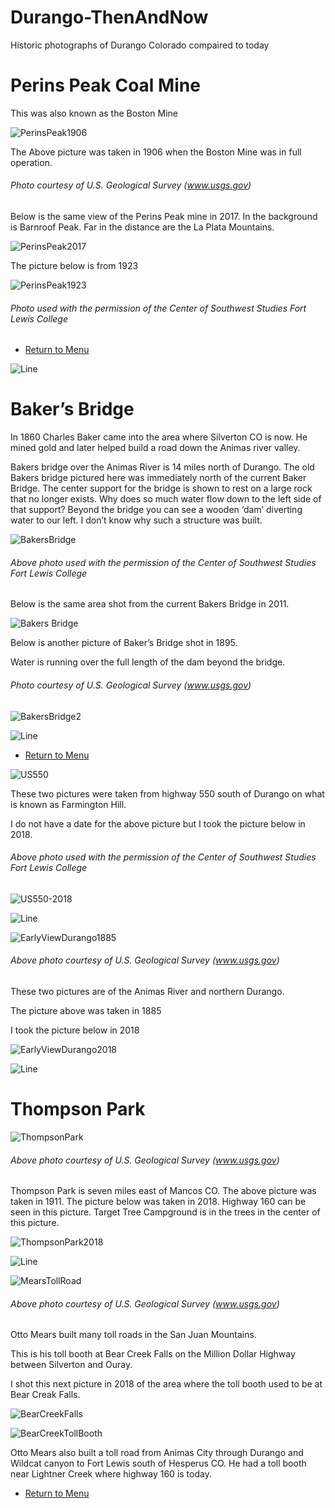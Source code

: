 # Durango-ThenAndNow
Historic photographs of Durango Colorado compaired to today

# Perins Peak Coal Mine

This was also known as the Boston Mine

![PerinsPeak1906](https://raw.githubusercontent.com/DurangoDave/Durango-ThenAndNow/master/Perins%20Peak%20Coal%20Mine%20%201906%20(Medium).jpg)

The Above picture was taken in 1906 when the Boston Mine was in full operation.

###### Photo courtesy of U.S. Geological Survey (www.usgs.gov)

Below is the same view of the Perins Peak mine in 2017.  In the background is Barnroof Peak.
Far in the distance are the La Plata Mountains.

![PerinsPeak2017](https://raw.githubusercontent.com/DurangoDave/Durango-ThenAndNow/master/Perins%20Peak%20Coal%20Mine%20area%20and%20Barnroof%20Peak%20(Medium).JPG)

The picture below is from 1923

![PerinsPeak1923](https://raw.githubusercontent.com/DurangoDave/Durango-ThenAndNow/master/Perin's%20Peak%201923-FLC%20(Medium).jpg)

###### Photo used with the permission of the Center of Southwest Studies Fort Lewis College

- [Return to Menu](https://github.com/DurangoDave/Durango-ThenAndNow/blob/master/Home.md#menu)

![Line](https://raw.githubusercontent.com/DurangoDave/Durango-ThenAndNow/master/Line.jpg)

# Baker’s Bridge

In 1860 Charles Baker came into the area where Silverton CO is now. He mined gold and later helped build a road down the Animas river valley.

Bakers bridge over the Animas River is 14 miles north of Durango. The old Bakers bridge pictured here was immediately north of the current Baker Bridge. The center support for the bridge is shown to rest on a large rock that no longer exists.  Why does so much water flow down to the left side of that support? Beyond the bridge you can see a wooden ‘dam’ diverting water to our left. I don’t know why such a structure was built.

![BakersBridge](https://raw.githubusercontent.com/DurangoDave/Durango-ThenAndNow/master/Baker's%20Bridge-cropped.jpg)

###### Above photo used with the permission of the Center of Southwest Studies Fort Lewis College

Below is the same area shot from the current Bakers Bridge in 2011.

![Bakers Bridge](https://raw.githubusercontent.com/DurangoDave/Durango-ThenAndNow/master/Baker's%20Bridge%202011%20(Medium).jpg)

Below is another picture of Baker’s Bridge shot in 1895.

Water is running over the full length of the dam beyond the bridge.

###### Photo courtesy of U.S. Geological Survey (www.usgs.gov)

![BakersBridge2](https://raw.githubusercontent.com/DurangoDave/Durango-ThenAndNow/master/Baker's%20Bridge%202%20(Medium).jpg)

![Line](https://raw.githubusercontent.com/DurangoDave/Durango-ThenAndNow/master/Line.jpg)

- [Return to Menu](https://github.com/DurangoDave/Durango-ThenAndNow/blob/master/Home.md#menu)


![US550](https://raw.githubusercontent.com/DurangoDave/Durango-ThenAndNow/master/U.S.%20Highway%20550%20(south%20of%20Durango%2C%20Colo.)-FLC%20(Medium).jpg)

These two pictures were taken from highway 550 south of Durango on what is known as Farmington Hill.

I do not have a date for the above picture but I took the picture below in 2018.

###### Above photo used with the permission of the Center of Southwest Studies Fort Lewis College

![US550-2018](https://raw.githubusercontent.com/DurangoDave/Durango-ThenAndNow/master/U.S.%20Highway%20550%20(south%20of%20Durango%2C%20Colo.)%202018%20(Medium).jpg)

![Line](https://raw.githubusercontent.com/DurangoDave/Durango-ThenAndNow/master/Line.jpg)

![EarlyViewDurango1885](https://raw.githubusercontent.com/DurangoDave/Durango-ThenAndNow/master/Early%20view%20of%20the%20city%20of%20Durango%201885.jpg)

###### Above photo courtesy of U.S. Geological Survey (www.usgs.gov)

These two pictures are of the Animas River and northern Durango.

The picture above was taken in 1885

I took the picture below in 2018

![EarlyViewDurango2018](https://raw.githubusercontent.com/DurangoDave/Durango-ThenAndNow/master/Early%20view%20of%20the%20city%20of%20Durango%202018%20(Medium).jpg)

![Line](https://raw.githubusercontent.com/DurangoDave/Durango-ThenAndNow/master/Line.jpg)

# Thompson Park

![ThompsonPark](https://raw.githubusercontent.com/DurangoDave/Durango-ThenAndNow/master/Thompsons%20Park%20(north%20end)%201911%20(Medium).jpg)

###### Above photo courtesy of U.S. Geological Survey (www.usgs.gov)

Thompson Park is seven miles east of Mancos CO. The above picture was taken in 1911. The picture below was taken in 2018. Highway 160 can be seen in this picture. Target Tree Campground is in the trees in the center of this picture.

![ThompsonPark2018](https://raw.githubusercontent.com/DurangoDave/Durango-ThenAndNow/master/Thompsons%20Park%202018%20(Medium).JPG)

![Line](https://raw.githubusercontent.com/DurangoDave/Durango-ThenAndNow/master/Line.jpg)

![MearsTollRoad](https://raw.githubusercontent.com/DurangoDave/Durango-ThenAndNow/master/Mears_toll_road%20(Medium).jpg)

###### Above photo courtesy of U.S. Geological Survey (www.usgs.gov)

Otto Mears built many toll roads in the San Juan Mountains.

This is his toll booth at Bear Creek Falls on the Million Dollar Highway between Silverton and Ouray.

I shot this next picture in 2018 of the area where the toll booth used to be at Bear Creak Falls. 

![BearCreekFalls](https://raw.githubusercontent.com/DurangoDave/Durango-ThenAndNow/master/Bear%20Creek%20Falls%20(Medium).JPG)

![BearCreekTollBooth](https://raw.githubusercontent.com/DurangoDave/Durango-ThenAndNow/master/Bear%20Creek%20Toll%20booth.jpg)

Otto Mears also built a toll road from Animas City through Durango and Wildcat canyon to Fort Lewis south of Hesperus CO. He had a toll booth near Lightner Creek where highway 160 is today. 

- [Return to Menu](https://github.com/DurangoDave/Durango-ThenAndNow/blob/master/Home.md#menu)
